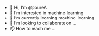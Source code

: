 - 👋 Hi, I’m @poureA
- 👀 I’m interested in machine-learning
- 🌱 I’m currently learning machine-learning
- 💞️ I’m looking to collaborate on ...
- 📫 How to reach me ...

<!---
poureA/poureA is a ✨ special ✨ repository because its `README.md` (this file) appears on your GitHub profile.
You can click the Preview link to take a look at your changes.
--->

